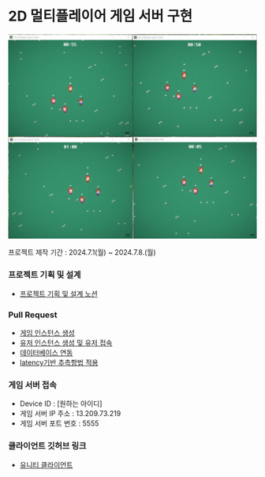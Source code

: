 # 2D 멀티플레이어 게임 서버 구현

![](https://github.com/eliotjang/2d-multiplayer-game-server/blob/main/assets/images/mainImage.png)

프로젝트 제작 기간 : 2024.7.1(월) ~ 2024.7.8.(월)

### 프로젝트 기획 및 설계

- [프로젝트 기획 및 설계 노션](https://eliotjang.notion.site/6a8390c23d8846c4bd67b69eab9d7c75?pvs=4)

### Pull Request

- [게임 인스턴스 생성](https://github.com/eliotjang/2d-multiplayer-game-server/pull/3)
- [유저 인스턴스 생성 및 유저 접속](https://github.com/eliotjang/2d-multiplayer-game-server/pull/4)
- [데이터베이스 연동](https://github.com/eliotjang/2d-multiplayer-game-server/pull/6)
- [latency기반 추측항법 적용](https://github.com/eliotjang/2d-multiplayer-game-server/pull/8)

### 게임 서버 접속

- Device ID : [원하는 아이디]
- 게임 서버 IP 주소 : 13.209.73.219
- 게임 서버 포트 번호 : 5555

### 클라이언트 깃허브 링크

- [유니티 클라이언트](https://github.com/eliotjang/2d-multiplayer-game-client)
